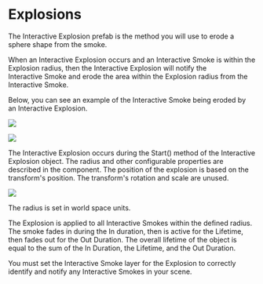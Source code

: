 Explosions
=====================

The Interactive Explosion prefab is the method you will use to erode a sphere shape from the smoke.

When an Interactive Explosion occurs and an Interactive Smoke is within the Explosion radius, then the Interactive Explosion will notify the Interactive Smoke and erode the area within the Explosion radius from the Interactive Smoke.

Below, you can see an example of the Interactive Smoke being eroded by an Interactive Explosion.

![](/img/responsive-smokes/explosions/before.webp)

![](/img/responsive-smokes/explosions/after.webp)

The Interactive Explosion occurs during the Start() method of the Interactive Explosion object. The radius and other configurable properties are described in the component. The position of the explosion is based on the transform's position. The transform's rotation and scale are unused.

![](/img/responsive-smokes/explosions/properties.webp)

The radius is set in world space units.

The Explosion is applied to all Interactive Smokes within the defined radius. The smoke fades in during the In duration, then is active for the Lifetime, then fades out for the Out Duration. The overall lifetime of the object is equal to the sum of the In Duration, the Lifetime, and the Out Duration.

You must set the Interactive Smoke layer for the Explosion to correctly identify and notify any Interactive Smokes in your scene.
